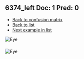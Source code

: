 ## 6374_left Doc: 1 Pred: 0
- [Back to confusion matrix](https://github.com/juliandewit/kaggle_retinopathy/blob/master/matrix.md)
- [Back to list](https://github.com/juliandewit/kaggle_retinopathy/blob/master/lists/10/list.md)
- [Next example in list](https://github.com/juliandewit/kaggle_retinopathy/blob/master/lists/10/64/6415_right.md)

![Eye](https://retinopaty.blob.core.windows.net/size1024/6374_left_1.jpeg)

### 

![Eye]()
